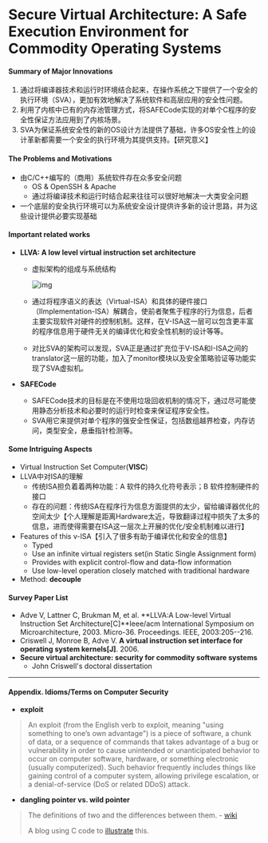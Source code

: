 # Secure Virtual Architecture: A Safe Execution Environment for Commodity Operating Systems

#### Summary of Major Innovations

1. 通过将编译器技术和运行时环境结合起来，在操作系统之下提供了一个安全的执行环境（SVA），更加有效地解决了系统软件和高层应用的安全性问题。
2. 利用了内核中已有的内存池管理方式，将SAFECode实现的对单个C程序的安全性保证方法应用到了内核场景。
3. SVA为保证系统安全性的新的OS设计方法提供了基础，许多OS安全性上的设计革新都需要一个安全的执行环境为其提供支持。【研究意义】

#### The Problems and Motivations

- 由C/C++编写的（商用）系统软件存在众多安全问题
  - OS & OpenSSH & Apache
  - 通过将编译技术和运行时结合起来往往可以很好地解决一大类安全问题
- 一个底层的安全执行环境可以为系统安全设计提供许多新的设计思路，并为这些设计提供必要实现基础

#### Important related works

- **LLVA: A low level virtual instruction set architecture**

  - 虚拟架构的组成与系统结构

    ![img](https://kwinpeng.gitbooks.io/notes-for-advanced-operating-system/content/assets/LLVA.png)

  - 通过将程序语义的表达（Virtual-ISA）和具体的硬件接口（IImplementation-ISA）解耦合，使前者聚焦于程序的行为信息，后者主要实现软件对硬件的控制机制。这样，在V-ISA这一层可以包含更丰富的程序信息用于硬件无关的编译优化和安全性机制的设计等等。

  - 对比SVA的架构可以发现，SVA正是通过扩充位于V-ISA和I-ISA之间的translator这一层的功能，加入了monitor模块以及安全策略验证等功能实现了SVA虚拟机。

- **SAFECode**

  - SAFECode技术的目标是在不使用垃圾回收机制的情况下，通过尽可能使用静态分析技术和必要时的运行时检查来保证程序安全性。
  - SVA用它来提供对单个程序的强安全性保证，包括数组越界检查，内存访问，类型安全，悬垂指针检测等。

#### Some Intriguing Aspects

- Virtual Instruction Set Computer(**VISC**)
- LLVA中对ISA的理解
  - 传统ISA担负着着两种功能：A 软件的持久化符号表示；B 软件控制硬件的接口
  - 存在的问题：传统ISA在程序行为信息方面提供的太少，留给编译器优化的空间太少【个人理解是距离Hardware太近，导致翻译过程中损失了太多的信息，进而使得需要在ISA这一层次上开展的优化/安全机制难以进行】
- Features of this v-ISA【引入了很多有助于编译优化和安全的信息】
  - Typed
  - Use an infinite virtual registers set(in Static Single Assignment form)
  - Provides with explicit control-flow and data-flow information
  - Use low-level operation closely matched with traditional hardware
- Method: **decouple**

#### Survey Paper List

- Adve V, Lattner C, Brukman M, et al. **LLVA:A Low-level Virtual Instruction Set Architecture[C]**Ieee/acm International Symposium on Microarchitecture, 2003. Micro-36. Proceedings. IEEE, 2003:205--216.
- Criswell J, Monroe B, Adve V. **A virtual instruction set interface for operating system kernels[J]**. 2006.
- **Secure virtual architecture: security for commodity software systems**
  - John Criswell's doctoral dissertation

------

#### Appendix. Idioms/Terms on Computer Security

- **exploit**

> An exploit (from the English verb to exploit, meaning "using something to one’s own advantage") is a piece of software, a chunk of data, or a sequence of commands that takes advantage of a bug or vulnerability in order to cause unintended or unanticipated behavior to occur on computer software, hardware, or something electronic (usually computerized). Such behavior frequently includes things like gaining control of a computer system, allowing privilege escalation, or a denial-of-service (DoS or related DDoS) attack.

- **dangling pointer vs. wild pointer**

> The definitions of two and the differences between them. - [wiki](https://en.wikipedia.org/wiki/Dangling_pointer)
>
> A blog using C code to [illustrate](http://www.cnblogs.com/submarine/archive/2013/03/02/2940169.html) this.
